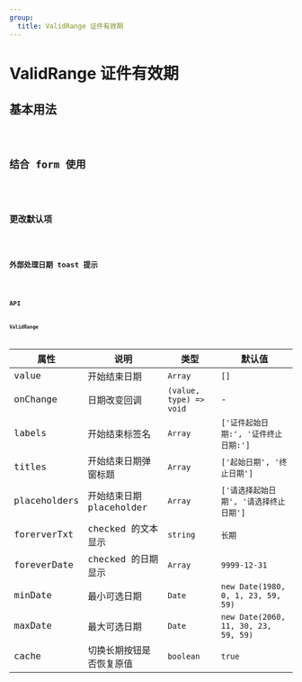 ```yaml
---
group:
  title: ValidRange 证件有效期
---
```


# ValidRange 证件有效期

## 基本用法

<code src="./demo/base" />

## 结合 form 使用

<code src="./demo/form" />

## 更改默认项

<code src="./demo/extend" />

## 外部处理日期 toast 提示

<code src="./demo/out" />

## API

### ValidRange

| 属性         | 说明                     | 类型                    | 默认值                                 |
| ------------ | ------------------------ | ----------------------- | -------------------------------------- |
| value        | 开始结束日期             | `Array`                 | `[]`                                   |
| onChange     | 日期改变回调             | `(value, type) => void` | -                                      |
| labels       | 开始结束标签名           | `Array`                 | `['证件起始日期:', '证件终止日期:']`   |
| titles       | 开始结束日期弹窗标题     | `Array`                 | `['起始日期', '终止日期']`             |
| placeholders | 开始结束日期 placeholder | `Array`                 | `['请选择起始日期', '请选择终止日期']` |
| forerverTxt  | checked 的文本显示       | `string`                | `长期`                                 |
| foreverDate  | checked 的日期显示       | `Array`                 | `9999-12-31`                           |
| minDate      | 最小可选日期             | `Date`                  | `new Date(1980, 0, 1, 23, 59, 59)`     |
| maxDate      | 最大可选日期             | `Date`                  | `new Date(2060, 11, 30, 23, 59, 59)`   |
| cache        | 切换长期按钮是否恢复原值 | `boolean`               | `true`                                 |
